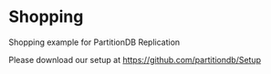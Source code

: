 # Shopping
Shopping example for PartitionDB Replication

Please download our setup at https://github.com/partitiondb/Setup
